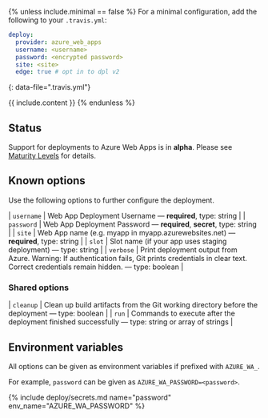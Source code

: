 {% unless include.minimal == false %}
For a minimal configuration, add the following to your `.travis.yml`:

```yaml
deploy:
  provider: azure_web_apps
  username: <username>
  password: <encrypted password>
  site: <site>
  edge: true # opt in to dpl v2
```
{: data-file=".travis.yml"}



{{ include.content }}
{% endunless %}

## Status

Support for deployments to Azure Web Apps is in **alpha**. Please see [Maturity Levels](/user/deployment-v2/#maturity-levels) for details.
## Known options

Use the following options to further configure the deployment.

| `username` | Web App Deployment Username &mdash; **required**, type: string |
| `password` | Web App Deployment Password &mdash; **required**, **secret**, type: string |
| `site` | Web App name (e.g. myapp in myapp.azurewebsites.net) &mdash; **required**, type: string |
| `slot` | Slot name (if your app uses staging deployment) &mdash; type: string |
| `verbose` | Print deployment output from Azure. Warning: If authentication fails, Git prints credentials in clear text. Correct credentials remain hidden. &mdash; type: boolean |

### Shared options

| `cleanup` | Clean up build artifacts from the Git working directory before the deployment &mdash; type: boolean |
| `run` | Commands to execute after the deployment finished successfully &mdash; type: string or array of strings |

## Environment variables

All options can be given as environment variables if prefixed with `AZURE_WA_`.

For example, `password` can be given as `AZURE_WA_PASSWORD=<password>`.

{% include deploy/secrets.md name="password" env_name="AZURE_WA_PASSWORD" %}